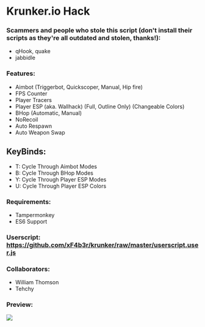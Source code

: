# Krunker.io Hack
### Scammers and people who stole this script (don't install their scripts as they're all outdated and stolen, thanks!):
- qHook, quake
- jabbidle

### Features:
- Aimbot (Triggerbot, Quickscoper, Manual, Hip fire)
- FPS Counter
- Player Tracers
- Player ESP (aka. Wallhack) (Full, Outline Only) (Changeable Colors)
- BHop (Automatic, Manual)
- NoRecoil
- Auto Respawn
- Auto Weapon Swap

## KeyBinds:
- T: Cycle Through Aimbot Modes
- B: Cycle Through BHop Modes
- Y: Cycle Through Player ESP Modes
- U: Cycle Through Player ESP Colors

### Requirements:
- Tampermonkey
- ES6 Support

### Userscript: https://github.com/xF4b3r/krunker/raw/master/userscript.user.js

### Collaborators:
- William Thomson
- Tehchy

### Preview:
![](https://i.imgur.com/bd1gjNS.png?raw=true)
